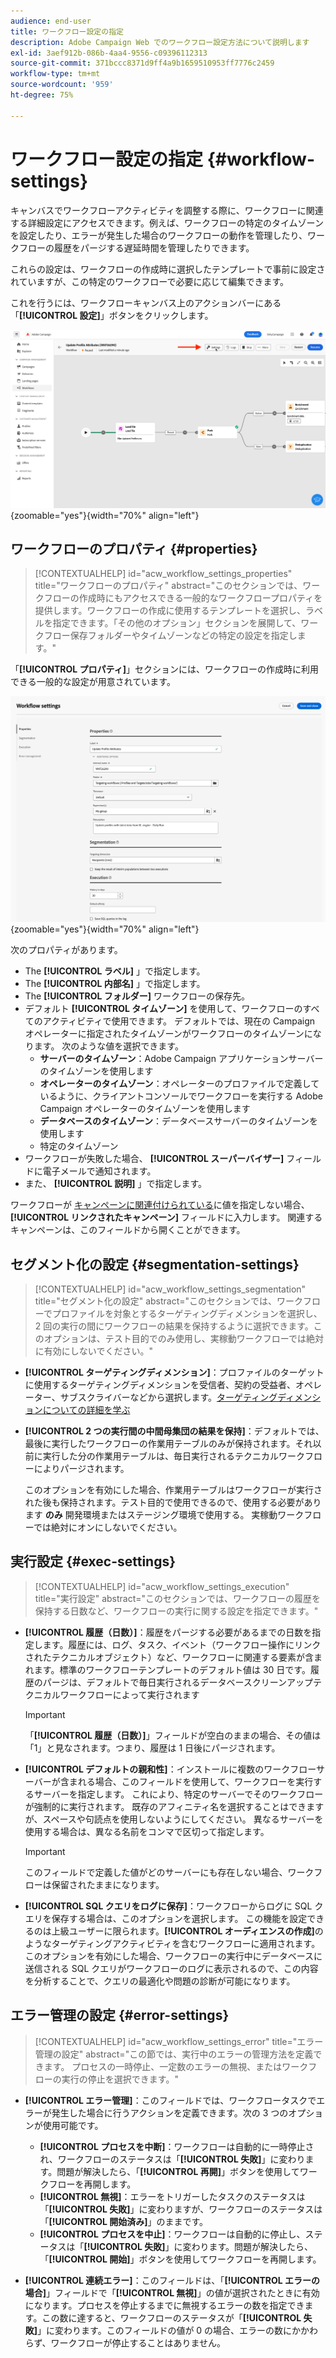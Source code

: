 ```yaml
---
audience: end-user
title: ワークフロー設定の指定
description: Adobe Campaign Web でのワークフロー設定方法について説明します
exl-id: 3aef912b-086b-4aa4-9556-c09396112313
source-git-commit: 371bccc8371d9ff4a9b1659510953ff7776c2459
workflow-type: tm+mt
source-wordcount: '959'
ht-degree: 75%

---
```



# ワークフロー設定の指定 {#workflow-settings}

キャンバスでワークフローアクティビティを調整する際に、ワークフローに関連する詳細設定にアクセスできます。例えば、ワークフローの特定のタイムゾーンを設定したり、エラーが発生した場合のワークフローの動作を管理したり、ワークフローの履歴をパージする遅延時間を管理したりできます。

これらの設定は、ワークフローの作成時に選択したテンプレートで事前に設定されていますが、この特定のワークフローで必要に応じて編集できます。

これを行うには、ワークフローキャンバス上のアクションバーにある「**[!UICONTROL 設定]**」ボタンをクリックします。

![](assets/workflow-settings-button.png){zoomable=&quot;yes&quot;}{width="70%" align="left"}

## ワークフローのプロパティ {#properties}

>[!CONTEXTUALHELP]
>id="acw_workflow_settings_properties"
>title="ワークフローのプロパティ"
>abstract="このセクションでは、ワークフローの作成時にもアクセスできる一般的なワークフロープロパティを提供します。ワークフローの作成に使用するテンプレートを選択し、ラベルを指定できます。「その他のオプション」セクションを展開して、ワークフロー保存フォルダーやタイムゾーンなどの特定の設定を指定します。"

「**[!UICONTROL プロパティ]**」セクションには、ワークフローの作成時に利用できる一般的な設定が用意されています。

![](assets/workflow-settings.png){zoomable=&quot;yes&quot;}{width="70%" align="left"}


次のプロパティがあります。

* The **[!UICONTROL ラベル]** 」で指定します。
* The **[!UICONTROL 内部名]** 」で指定します。
* The **[!UICONTROL フォルダー]** ワークフローの保存先。
* デフォルト **[!UICONTROL タイムゾーン]** を使用して、ワークフローのすべてのアクティビティで使用できます。 デフォルトでは、現在の Campaign オペレーターに指定されたタイムゾーンがワークフローのタイムゾーンになります。
次のような値を選択できます。
   * **サーバーのタイムゾーン**：Adobe Campaign アプリケーションサーバーのタイムゾーンを使用します
   * **オペレーターのタイムゾーン**：オペレーターのプロファイルで定義しているように、クライアントコンソールでワークフローを実行する Adobe Campaign オペレーターのタイムゾーンを使用します
   * **データベースのタイムゾーン**：データベースサーバーのタイムゾーンを使用します
   * 特定のタイムゾーン
* ワークフローが失敗した場合、 **[!UICONTROL スーパーバイザー]** フィールドに電子メールで通知されます。
* また、 **[!UICONTROL 説明]** 」で指定します。

ワークフローが [キャンペーンに関連付けられている](create-workflow.md)に値を指定しない場合、 **[!UICONTROL リンクされたキャンペーン]** フィールドに入力します。 関連するキャンペーンは、このフィールドから開くことができます。


## セグメント化の設定  {#segmentation-settings}

>[!CONTEXTUALHELP]
>id="acw_workflow_settings_segmentation"
>title="セグメント化の設定"
>abstract="このセクションでは、ワークフローでプロファイルを対象とするターゲティングディメンションを選択し、2 回の実行の間にワークフローの結果を保持するように選択できます。このオプションは、テスト目的でのみ使用し、実稼動ワークフローでは絶対に有効にしないでください。"

* **[!UICONTROL ターゲティングディメンション]**：プロファイルのターゲットに使用するターゲティングディメンションを受信者、契約の受益者、オペレーター、サブスクライバーなどから選択します。[ターゲティングディメンションについての詳細を学ぶ](../audience/targeting-dimensions.md)

* **[!UICONTROL 2 つの実行間の中間母集団の結果を保持]**：デフォルトでは、最後に実行したワークフローの作業用テーブルのみが保持されます。それ以前に実行した分の作業用テーブルは、毎日実行されるテクニカルワークフローによりパージされます。

  このオプションを有効にした場合、作業用テーブルはワークフローが実行された後も保持されます。テスト目的で使用できるので、使用する必要があります **のみ** 開発環境またはステージング環境で使用する。 実稼動ワークフローでは絶対にオンにしないでください。

## 実行設定  {#exec-settings}

>[!CONTEXTUALHELP]
>id="acw_workflow_settings_execution"
>title="実行設定"
>abstract="このセクションでは、ワークフローの履歴を保持する日数など、ワークフローの実行に関する設定を指定できます。"

* **[!UICONTROL 履歴（日数）]**：履歴をパージする必要があるまでの日数を指定します。履歴には、ログ、タスク、イベント（ワークフロー操作にリンクされたテクニカルオブジェクト）など、ワークフローに関連する要素が含まれます。標準のワークフローテンプレートのデフォルト値は 30 日です。履歴のパージは、デフォルトで毎日実行されるデータベースクリーンアップテクニカルワークフローによって実行されます

  >[!IMPORTANT]
  >
  >「**[!UICONTROL 履歴（日数）]**」フィールドが空白のままの場合、その値は「1」と見なされます。つまり、履歴は 1 日後にパージされます。

* **[!UICONTROL デフォルトの親和性]**：インストールに複数のワークフローサーバーが含まれる場合、このフィールドを使用して、ワークフローを実行するサーバーを指定します。 これにより、特定のサーバーでそのワークフローが強制的に実行されます。 既存のアフィニティ名を選択することはできますが、スペースや句読点を使用しないようにしてください。 異なるサーバーを使用する場合は、異なる名前をコンマで区切って指定します。

  >[!IMPORTANT]
  >
  >このフィールドで定義した値がどのサーバーにも存在しない場合、ワークフローは保留されたままになります。


* **[!UICONTROL SQL クエリをログに保存]**：ワークフローからログに SQL クエリを保存する場合は、このオプションを選択します。 この機能を設定できるのは上級ユーザーに限られます。**[!UICONTROL オーディエンスの作成]**&#x200B;のようなターゲティングアクティビティを含むワークフローに適用されます。このオプションを有効にした場合、ワークフローの実行中にデータベースに送信される SQL クエリがワークフローのログに表示されるので、この内容を分析することで、クエリの最適化や問題の診断が可能になります。

## エラー管理の設定  {#error-settings}

>[!CONTEXTUALHELP]
>id="acw_workflow_settings_error"
>title="エラー管理の設定"
>abstract="この節では、実行中のエラーの管理方法を定義できます。 プロセスの一時停止、一定数のエラーの無視、またはワークフローの実行の停止を選択できます。"

* **[!UICONTROL エラー管理]**：このフィールドでは、ワークフロータスクでエラーが発生した場合に行うアクションを定義できます。次の 3 つのオプションが使用可能です。

   * **[!UICONTROL プロセスを中断]**：ワークフローは自動的に一時停止され、ワークフローのステータスは「**[!UICONTROL 失敗]**」に変わります。問題が解決したら、「**[!UICONTROL 再開]**」ボタンを使用してワークフローを再開します。
   * **[!UICONTROL 無視]**：エラーをトリガーしたタスクのステータスは「**[!UICONTROL 失敗]**」に変わりますが、ワークフローのステータスは「**[!UICONTROL 開始済み]**」のままです。<!-- TO ADD ONCE SCHEUDLER IS AVAILABLE This configuration is relevant for recurring tasks: if the branch includes a scheduler, it will start normally next time the workflow is executed.-->
   * **[!UICONTROL プロセスを中止]**：ワークフローは自動的に停止し、ステータスは「**[!UICONTROL 失敗]**」に変わります。問題が解決したら、「**[!UICONTROL 開始]**」ボタンを使用してワークフローを再開します。

* **[!UICONTROL 連続エラー]**：このフィールドは、「**[!UICONTROL エラーの場合]**」フィールドで「**[!UICONTROL 無視]**」の値が選択されたときに有効になります。プロセスを停止するまでに無視するエラーの数を指定できます。この数に達すると、ワークフローのステータスが「**[!UICONTROL 失敗]**」に変わります。このフィールドの値が 0 の場合、エラーの数にかかわらず、ワークフローが停止することはありません。
